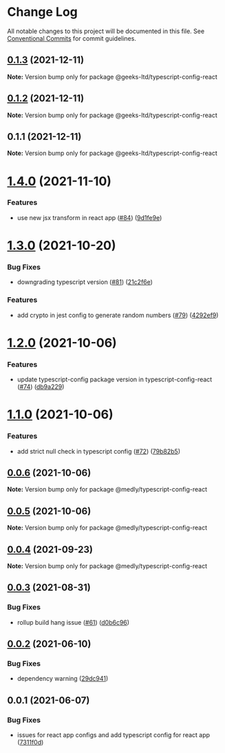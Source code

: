 # Change Log

All notable changes to this project will be documented in this file.
See [Conventional Commits](https://conventionalcommits.org) for commit guidelines.

## [0.1.3](https://github.com/atir-naveed-geeksltd/react-config/compare/@geeks-ltd/typescript-config-react@0.1.2...@geeks-ltd/typescript-config-react@0.1.3) (2021-12-11)

**Note:** Version bump only for package @geeks-ltd/typescript-config-react





## [0.1.2](https://github.com/atir-naveed-geeksltd/react-config/compare/@geeks-ltd/typescript-config-react@0.1.1...@geeks-ltd/typescript-config-react@0.1.2) (2021-12-11)

**Note:** Version bump only for package @geeks-ltd/typescript-config-react





## 0.1.1 (2021-12-11)

**Note:** Version bump only for package @geeks-ltd/typescript-config-react






# [1.4.0](https://github.com/medly/configs/compare/@medly/typescript-config-react@1.3.0...@medly/typescript-config-react@1.4.0) (2021-11-10)


### Features

* use new jsx transform in react app ([#84](https://github.com/medly/configs/issues/84)) ([9d1fe9e](https://github.com/medly/configs/commit/9d1fe9ed081f20be214ae90a032673985dce5b69))





# [1.3.0](https://github.com/medly/configs/compare/@medly/typescript-config-react@1.2.0...@medly/typescript-config-react@1.3.0) (2021-10-20)


### Bug Fixes

* downgrading typescript version ([#81](https://github.com/medly/configs/issues/81)) ([21c2f6e](https://github.com/medly/configs/commit/21c2f6e646032a46b1c8546cf10156c836cea5f6))


### Features

* add crypto in jest config to generate random numbers ([#79](https://github.com/medly/configs/issues/79)) ([4292ef9](https://github.com/medly/configs/commit/4292ef9bd5d30a14bfec6c371deb8a9283f09f51))





# [1.2.0](https://github.com/medly/configs/compare/@medly/typescript-config-react@1.1.0...@medly/typescript-config-react@1.2.0) (2021-10-06)


### Features

* update typescript-config package version in typescript-config-react ([#74](https://github.com/medly/configs/issues/74)) ([db9a229](https://github.com/medly/configs/commit/db9a229e5214d47ad6e2688b01c384a6559d853e))





# [1.1.0](https://github.com/medly/configs/compare/@medly/typescript-config-react@0.0.6...@medly/typescript-config-react@1.1.0) (2021-10-06)


### Features

* add strict null check in typescript config ([#72](https://github.com/medly/configs/issues/72)) ([79b82b5](https://github.com/medly/configs/commit/79b82b5beb8331d66d5c989993707abdbba534ec))





## [0.0.6](https://github.com/medly/configs/compare/@medly/typescript-config-react@0.0.5...@medly/typescript-config-react@0.0.6) (2021-10-06)

**Note:** Version bump only for package @medly/typescript-config-react





## [0.0.5](https://github.com/medly/configs/compare/@medly/typescript-config-react@0.0.4...@medly/typescript-config-react@0.0.5) (2021-10-06)

**Note:** Version bump only for package @medly/typescript-config-react





## [0.0.4](https://github.com/medly/configs/compare/@medly/typescript-config-react@0.0.3...@medly/typescript-config-react@0.0.4) (2021-09-23)

**Note:** Version bump only for package @medly/typescript-config-react





## [0.0.3](https://github.com/medly/configs/compare/@medly/typescript-config-react@0.0.2...@medly/typescript-config-react@0.0.3) (2021-08-31)


### Bug Fixes

* rollup build hang issue ([#61](https://github.com/medly/configs/issues/61)) ([d0b6c96](https://github.com/medly/configs/commit/d0b6c968396f5c293839b6aabf780ccffbd45cab))





## [0.0.2](https://github.com/medly/configs/compare/@medly/typescript-config-react@0.0.1...@medly/typescript-config-react@0.0.2) (2021-06-10)


### Bug Fixes

* dependency warning ([29dc941](https://github.com/medly/configs/commit/29dc9416844032c6d3680fdbecaa3054af4f31f5))





## 0.0.1 (2021-06-07)


### Bug Fixes

* issues for react app configs and add typescript config for react app ([7311f0d](https://github.com/medly/configs/commit/7311f0d210dfd264757b97375e504cc6c097074b))
